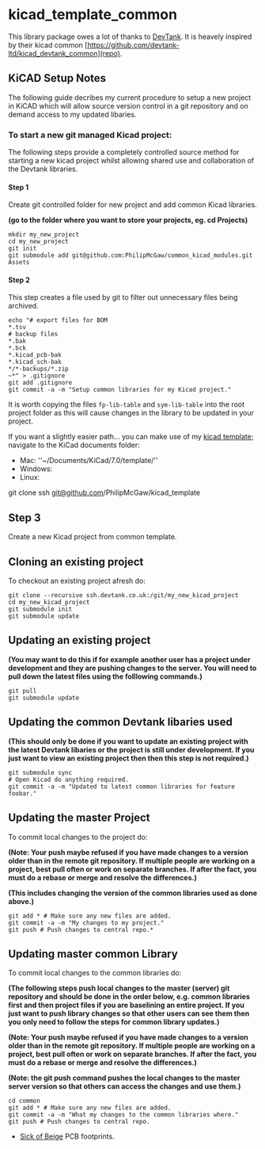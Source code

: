 # kicad_template_common

This library package owes a lot of thanks to [DevTank](https://devtank.co.uk/). It is heavely inspired by their kicad common [https://github.com/devtank-ltd/kicad_devtank_common](repo).

## KiCAD Setup Notes

The following guide decribes my current procedure to setup a new project in KiCAD which will allow source version control in a git repository and on demand access to my updated libaries.

### To start a new git managed Kicad project:

The following steps provide a completely controlled source method for starting a new kicad project whilst allowing shared use and collaboration of the Devtank libraries.

#### Step 1

Create git controlled folder for new project and add common Kicad libraries.

**(go to the folder where you want to store your projects, eg. cd Projects)**

    mkdir my_new_project
    cd my_new_project
    git init
    git submodule add git@github.com:PhilipMcGaw/common_kicad_modules.git Assets
    
#### Step 2

This step creates a file used by git to filter out unnecessary files being archived.

    echo "# export files for BOM
    *.tsv
    # backup files
    *.bak
    *.bck
    *.kicad_pcb-bak
    *.kicad_sch-bak
    */*-backups/*.zip
    ~*" > .gitignore
    git add .gitignore
    git commit -a -m "Setup common libraries for my Kicad project."

It is worth copying the files ``fp-lib-table`` and ``sym-lib-table`` into the root project folder as this will cause changes in the library to be updated in your project. 

If you want a slightly easier path… you can make use of my [kicad template](https://github.com/PhilipMcGaw/kicad_template); navigate to the KiCad documents folder:

  * Mac: ''~/Documents/KiCad/7.0/template/''
  * Windows:
  * Linux:

git clone ssh git@github.com/PhilipMcGaw/kicad_template



<!---
If reading this with a text editor, remove prefixing spaces before entering commands:

echo "# export files for BOM
*.tsv
# backup files
*.bak
*.bck
*.kicad_pcb-bak
*.kicad_sch-bak
*/*-backups/*.zip
~*" > .gitignore
git add .gitignore\
git commit -a -m "Setup common libraries for my Kicad project."
--->


Step 3
--------

Create a new Kicad project from common template.





Cloning an existing project
---------------------------

To checkout an existing project afresh do:

    git clone --recursive ssh.devtank.co.uk:/git/my_new_kicad_project
    cd my_new_kicad_project
    git submodule init
    git submodule update

<!---
If reading this with a text editor, remove prefixing spaces before entering commands:

git clone --recursive ssh.devtank.co.uk:/git/my_new_kicad_project
cd my_new_kicad_project
git submodule init
git submodule update
--->


Updating an existing project
----------------------------

**(You may want to do this if for example another user has a project under development and they are pushing changes to the server. You will need to pull down the latest files using the folllowing commands.)**

    git pull
    git submodule update

<!---
If reading this with a text editor, remove prefixing spaces before entering commands:

git pull
git submodule update
--->


Updating the common Devtank libaries used
-----------------------------------------

**(This should only be done if you want to update an existing project with the latest Devtank libaries or the project is still under development. If you just want to view an existing project then then this step is not required.)**


    git submodule sync
    # Open Kicad do anything required.
    git commit -a -m "Updated to latest common libraries for feature foobar."

<!---
If reading this with a text editor, remove prefixing spaces before entering commands:

git submodule sync
git commit -a -m "Updated to latest common libraries for feature foobar."
--->


Updating the master Project
---------------------------

To commit local changes to the project do:

**(Note: Your push maybe refused if you have made changes to a version older than in the remote git repository. If multiple people are working on a project, best pull often or work on separate branches. If after the fact, you must do a rebase or merge and resolve the differences.)**

**(This includes changing the version of the common libraries used as done above.)**

    git add * # Make sure any new files are added.
    git commit -a -m "My changes to my project."
    git push # Push changes to central repo.*

<!---
If reading this with a text editor, remove prefixing spaces before entering commands:

git add * # Make sure any new files are added.
git commit -a -m "My changes to my project."
git push # Push changes to central repo.*
--->


Updating master common Library
------------------------------

To commit local changes to the common libraries do:

**(The following steps push local changes to the master (server) git repository and should be done in the order below, e.g. common libraries first and then project files if you are baselining an entire project. If you just want to push library changes so that other users can see them then you only need to follow the steps for common library updates.)**

**(Note: Your push maybe refused if you have made changes to a version older than in the remote git repository. If multiple people are working on a project, best pull often or work on separate branches. If after the fact, you must do a rebase or merge and resolve the differences.)**

**(Note: the git push command pushes the local changes to the master server version so that others can access the changes and use them.)**

    cd common
    git add * # Make sure any new files are added.
    git commit -a -m "What my changes to the common libraries where."
    git push # Push changes to central repo.

<!---
If reading this with a text editor, remove prefixing spaces before entering commands:

cd common
git add * # Make sure any new files are added.
git commit -a -m "What my changes to the common libraries where."
git push # Push changes to central repo.
--->


  * [Sick of Beige](http://dangerousprototypes.com/docs/Sick_of_Beige_compatible_cases) PCB footprints.
